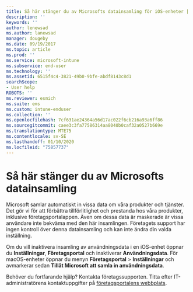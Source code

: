 ```yaml
---
title: Så här stänger du av Microsofts datainsamling för iOS-enheter | Microsoft Docs
description: ''
keywords: ''
author: lenewsad
ms.author: lanewsad
manager: dougeby
ms.date: 09/19/2017
ms.topic: article
ms.prod: ''
ms.service: microsoft-intune
ms.subservice: end-user
ms.technology: ''
ms.assetid: 6515f4c4-3821-49b0-9bfe-abdf8143c8d1
searchScope:
- User help
ROBOTS: ''
ms.reviewer: esmich
ms.suite: ems
ms.custom: intune-enduser
ms.collection: ''
ms.openlocfilehash: 7cf631ae24364a56d17ac022f6cb216a93a6ff86
ms.sourcegitcommit: caee3c3fa77586314aa8040b0caf32a0527b669e
ms.translationtype: MTE75
ms.contentlocale: sv-SE
ms.lasthandoff: 01/10/2020
ms.locfileid: "75857737"
---
```

# <a name="how-to-turn-off-microsoft-data-collection"></a>Så här stänger du av Microsofts datainsamling

Microsoft samlar automatiskt in vissa data om våra produkter och tjänster. Det gör vi för att förbättra tillförlitlighet och prestanda hos våra produkter, inklusive företagsportalappen. Även om dessa data är maskerade är vissa användare inte bekväma med den här insamlingen. Företagets support har ingen kontroll över denna datainsamling och kan inte ändra din valda inställning.

Om du vill inaktivera insamling av användningsdata i en iOS-enhet öppnar du **Inställningar**, **Företagsportal** och inaktiverar **Användningsdata**. För macOS-enheter öppnar du menyn **Företagsportal** > **Inställningar** och avmarkerar sedan **Tillåt Microsoft att samla in användningsdata**.

Behöver du fortfarande hjälp? Kontakta företagssupporten. Titta efter IT-administratörens kontaktuppgifter på [företagsportalens webbplats](https://go.microsoft.com/fwlink/?linkid=2010980).
